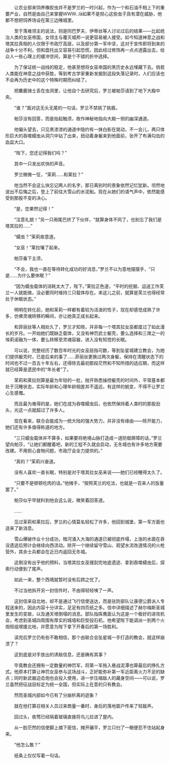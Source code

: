 　　让农业部来饲养橡胶虫并不是罗兰的一时兴起，作为一个和石油不相上下的重要产业，自然是由自己来掌握ＷＷＷ..lā如果不是担心这些虫子具有潜在威胁，他都不想把饲养场设在第三边陲城里。

　　至于落难领主的说法，则是同巴罗夫、伊蒂丝等人讨论过后的结果——比起统治人类的女巫帝国，女领主与覆灭城邦一说更容易被人接受。如今知道神意之战和塔其拉真相的人仅限于市政厅高层，以及部分第一军中坚，这对于宣传即将到来的战争十分不利，但和盘托出又容易引起恐慌，因此经过修饰再一点点透露出去，给众人一些心理上的缓冲空间，算是个不错的折中选择。

　　为了保证统一战线的稳定，他甚至想将女巫帝国的黑历史永远埋藏下去。倘若人类能在神意之战中获胜，等到考古学家重新发掘到这段失落记录时，人们应该也不会再为历史中的这个特殊时期而纠结了。

　　把麋鹿骑士丢在虫洞里，让他自个去研究后，罗兰被帕莎请到了地下大殿中央。

　　“谁？”面对这无头无尾的一句话，罗兰不禁挑了挑眉。

　　帕莎没有回答，而是抬起触须，故作神秘地指向大殿一侧的幽深通道。

　　他偏头望去，只见黑漆漆的通道中隐约有一抹白影在晃动，不一会儿，两只体形巨大的吞噬蠕虫从洞穴中钻了出来，扭动着身躯来到他面前，张开了布满勾齿的血盆大口。

　　“陛下，您还记得我们吗？”

　　其中一只发出欢快的声音。

　　罗兰微微一怔，“茉莉……和莱拉？”

　　他当然不会这么快忘记两人的名字，那日离别时的景象依然记忆犹新。坦然地说出不后悔之后，登上了前往大雪山的水泥船。现在从她们的语气声中，依然能感受到那股不变的决心。

　　“是，您果然记得！”

　　“注意礼貌！”另一只用尾巴挤了下伙伴，“就算身体不同了，也别忘了我们是塔其拉的……”

　　“蠕虫？”茉莉故意道。

　　“女巫！”莱拉嚷了起来。

　　帕莎垂下主须，

　　“不会，我也一直在等待转化成功的好消息，”罗兰不以为意地摆摆手，“只是……为什么要休眠？”

　　“因为蠕虫载体的消耗太大了，陛下。”莱拉正色道，“平时的挖掘、运送工作芙兰一人就能做，没必要同时维持三只载体存在。来这儿之前，就算是芙兰也得经常处于休眠状态。”

　　明明在转化前，她和茉莉一样都有着较为活泼的性子，现在却感觉成熟了许多，仿佛灵魂转移的瞬间，亦让她真正成长起来。

　　和菲丽丝等人相处久了，罗兰才知晓，并非每一个塔其拉女巫都度过了如此漫长的岁月。一开始她们既缺乏载体，又没有神罚武士躯壳，要么选择和三席之一的埃莉诺融为一体，要么转移至灵魂容器，进入没有知觉的长眠。

　　可以说，完整经历了数百年时光的女巫屈指可数，等到坠星城建立教会，为她们提供躯壳时，已是后来的事了……菲丽丝更换过两次身躯，保持在清醒状态下的时间也不过一百五十年左右，还得除去最初那段茫然和不知所措的适应期，而这样就已经算是遗民中的“年长者”了。

　　茉莉和莱拉则算是最为年轻的一批，抛开熟悉操控躯壳的时间外，平常基本都处于沉睡状态，实际年龄和心理年龄相差并不遥远，有这样的蜕变，不得不让罗兰心生感慨。

　　而且最为难得的是，她们在成为吞噬蠕虫后，也依然保持着人类时的那股劲头，光这一点就超过了许多人。

　　现在看来，联合会能成为一统大陆的强大势力，并非没有缘由——除开能力，她们还有许多值得称道的地方。

　　“三只蠕虫载体并不算多，如果要将绝境山脉打造成一道防御屏障的话，”罗兰望向帕莎，“让她们都醒着吧，新的工程不久就会启动，无冬城也有许多地方需要改建。不用担心食物问题，市政厅会全力提供的。”

　　“真的？”茉莉兴奋道。

　　没有人喜欢一直长眠，特别是对于塔其拉女巫来说——她们已经睡得太久了。

　　“只要不是顿顿吃肉的话。”他摊手，“按照芙兰的吃法，也就是一百来人的饭量罢了。”

　　帕莎似乎早就料到他会这么说，微笑着回答道。

　　……

　　见过茉莉和莱拉后，罗兰的心情莫名轻松了许多，他回到城堡，第一军方面也送来了新消息。

　　雪山爆破作业十分成功，暗河涌入大海的通道已被彻底炸塌，上涨的水面在吞没遗迹后预计会继续向西流动。除开一个继续留守雪山、观望水流改道情况的火枪营外，其余士兵都会在近日内返回无冬城。

　　这倒没有出乎他的预料，当塔其拉女巫搜刮完地底遗迹、拿到吞噬蠕虫后，探索行动便到了尾声。

　　如此一来，整个西境就暂时没有后顾之忧了。

　　不过当他拆开另一封信件时，不由得轻轻咦了一声。

　　这封信来自北地，却不是通过飞行信使送达，而是驻防部队让康德公爵派人专程送来的，因此内容十分详实，足足有四页纸之多。信中详细描述了赫尔梅斯圣城里发生的变故，以及通天塔倒塌的消息。部队指挥鹰面认为这是一个极好的进攻机会，考虑到圣城四周围有厚实的城墙和巨型投石机，他希望陛下能调派一到两个火炮班组增援北地，并愿意为陛下拿下开春后的第一场胜利。

　　读完后罗兰仍有些不敢相信，那个由联合会坠星城一手打造的教会，就这样崩溃了？

　　这到底是对手放出的诱敌信息，还是确有其事？

　　毕竟教会还拥有一定数量的神罚军，将第一军拖入巷战泥潭也算最后的挣扎方式。他原本打算让神罚女巫参与这场战斗，正好能弥补第一军近距离火力不足的缺点；同时新武器迫击炮也会投入使用，进一步压缩敌人的藏身空间——可以说，罗兰虽然把征战目标定为统一全国，但实际上在意的只有教会。

　　然而圣城内部如今已有了分崩析离的迹象？

　　就在他打算召相关人员过来商量一番时，身后的落地窗户传来了轻敲声。

　　回过头，夜莺已经隔着玻璃直接将鸟儿拉进了屋内。

　　从一脸茫然的信使脚上摘下密信，摊开碾平，罗兰只扫了一眼便忍不住站起身来。

　　“他怎么敢？”

　　纸条上仅仅写着一句话。
